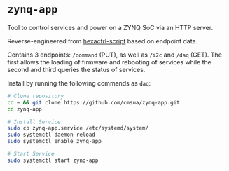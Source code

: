 # `zynq-app`

Tool to control services and power on a ZYNQ SoC via an HTTP server.

Reverse-engineered from [hexactrl-script](https://gitlab.cern.ch/hgcal-daq-sw/hexactrl-sw/-/tree/ROCv3/) based on endpoint data.

Contains 3 endpoints: `/command` (PUT), as well as `/i2c` and `/daq` (GET). The first allows the loading of firmware and rebooting of services while the second and third queries the status of services.

Install by running the following commands as `daq`:

```bash
# Clone repository
cd ~ && git clone https://github.com/cmsua/zynq-app.git
cd zynq-app

# Install Service
sudo cp zynq-app.service /etc/systemd/system/
sudo systemctl daemon-reload
sudo systemctl enable zynq-app

# Start Service
sudo systemctl start zynq-app
```
